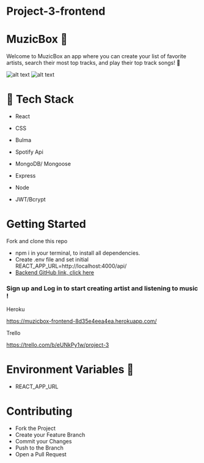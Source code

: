 # Project-3-frontend

# MuzicBox 🎵

Welcome to MuzicBox an app where you can create your list of favorite artists, search their most top tracks, and play their top track songs! 🎵

![alt text](<src/assets/Screenshot 2024-04-12 at 10.20.06 PM.png>)
![alt text](<src/assets/Screenshot 2024-04-12 at 10.33.14 PM.png>)


# 👾 Tech Stack

- React

- CSS

- Bulma

- Spotify Api

- MongoDB/ Mongoose

- Express

- Node

- JWT/Bcrypt


# Getting Started 

 Fork and clone this repo 
- npm i in your terminal, to install all dependencies.
- Create .env file and set initial REACT_APP_URL=http://localhost:4000/api/
- [Backend GitHub link, click here](https://github.com/Sinai161/project-3-backend)

### Sign up and Log in to start creating artist and listening to music !

Heroku 

https://muzicbox-frontend-8d35e4eea4ea.herokuapp.com/

Trello

https://trello.com/b/eUNkPy1w/project-3


# Environment Variables 🔑

- REACT_APP_URL



# Contributing

 - Fork the Project
 - Create your Feature Branch
 - Commit your Changes
 - Push to the Branch
 - Open a Pull Request


